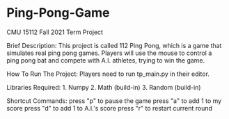 # Ping-Pong-Game
CMU 15112 Fall 2021 Term Project


Brief Description:
    This project is called 112 Ping Pong, which is a game that simulates real ping pong games. Players will use the mouse 
to control a ping pong bat and compete with A.I. athletes, trying to win the game.

How To Run The Project:
    Players need to run tp_main.py in their editor.

Libraries Required:
    1. Numpy
    2. Math (build-in)
    3. Random (build-in)

Shortcut Commands:
    press "p" to pause the game
    press "a" to add 1 to my score
    press "d" to add 1 to A.I.'s score
    press "r"  to restart current round
